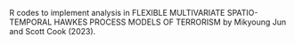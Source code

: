 R codes to implement analysis in FLEXIBLE MULTIVARIATE SPATIO-TEMPORAL HAWKES PROCESS
MODELS OF TERRORISM by Mikyoung Jun and Scott Cook (2023). 

